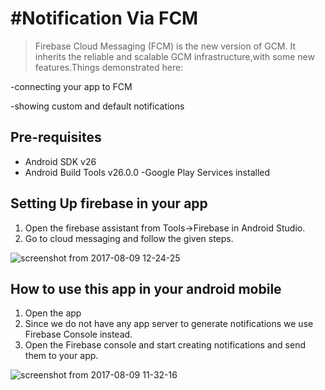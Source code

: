 #Notification Via FCM
===================================

>Firebase Cloud Messaging (FCM) is the new version of GCM. It inherits the reliable and scalable GCM infrastructure,with some new features.Things demonstrated here:

-connecting your app to FCM

-showing custom and default notifications



Pre-requisites
--------------

- Android SDK v26
- Android Build Tools v26.0.0
-Google Play Services installed

Setting Up firebase in your app
--------------
1. Open the firebase assistant from Tools->Firebase in Android Studio.
2. Go to cloud messaging and follow the given steps.

![screenshot from 2017-08-09 12-24-25](https://user-images.githubusercontent.com/13947625/29108812-2b63092c-7cfe-11e7-93ce-010476b3cb54.png)

How to use this app in your android mobile
--------------
1. Open the app
2. Since we do not have any app server to generate notifications we use Firebase Console instead.
3. Open the Firebase console and start creating notifications and send them to your app.




![screenshot from 2017-08-09 11-32-16](https://user-images.githubusercontent.com/13947625/29108810-2b19f692-7cfe-11e7-918b-8ad79abcb121.png)

